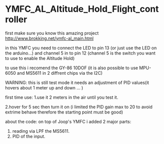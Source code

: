 ﻿# YMFC_AL_Altitude_Hold_Flight_controller

first make sure you know this amazing project http://www.brokking.net/ymfc-al_main.html

in this YMFC you need to connect the LED to pin 13 (or just use the LED on the arduino...)
and channel 5 in to pin 12 (channel 5 is the switch you want to use to enable the Altitude Hold)

to use this i recomend the GY-86 10DOF (it is also possible to use MPU-6050 and MS5611 in 2 diffrent chips via the I2C) 

WARNING:
this is still test mode it needs an adjustment of PID values(it hovers about 1 meter up and down ... )


first time use:
1.use it 2 meters in the air until you test it.

2.hover for 5 sec then turn it on (i limited the PID gain max to 20 to avoid extrime behave therefore the starting point must be good)

about the code:
on top of Joop's YMFC i added 2 major parts:

1. reading via LPF the MS5611.
2. PID of the input. 

